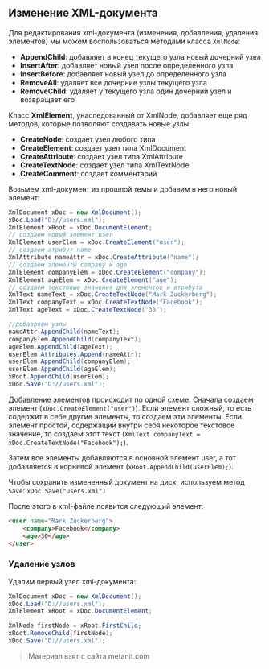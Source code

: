 ## Изменение XML-документа

Для редактирования xml-документа (изменения, добавления, удаления элементов) мы можем воспользоваться методами класса `XmlNode`:
- **AppendChild**: добавляет в конец текущего узла новый дочерний узел
- **InsertAfter**: добавляет новый узел после определенного узла
- **InsertBefore**: добавляет новый узел до определенного узла
- **RemoveAll**: удаляет все дочерние узлы текущего узла
- **RemoveChild**: удаляет у текущего узла один дочерний узел и возвращает его

Класс **XmlElement**, унаследованный от XmlNode, добавляет еще ряд методов, которые позволяют создавать новые узлы:
- **CreateNode**: создает узел любого типа
- **CreateElement**: создает узел типа XmlDocument
- **CreateAttribute**: создает узел типа XmlAttribute
- **CreateTextNode**: создает узел типа XmlTextNode
- **CreateComment**: создает комментарий

Возьмем xml-документ из прошлой темы и добавим в него новый элемент:

```cs
XmlDocument xDoc = new XmlDocument();
xDoc.Load("D://users.xml");
XmlElement xRoot = xDoc.DocumentElement;
// создаем новый элемент user
XmlElement userElem = xDoc.CreateElement("user");
// создаем атрибут name
XmlAttribute nameAttr = xDoc.CreateAttribute("name");
// создаем элементы company и age
XmlElement companyElem = xDoc.CreateElement("company");
XmlElement ageElem = xDoc.CreateElement("age");
// создаем текстовые значения для элементов и атрибута
XmlText nameText = xDoc.CreateTextNode("Mark Zuckerberg");
XmlText companyText = xDoc.CreateTextNode("Facebook");
XmlText ageText = xDoc.CreateTextNode("30");

//добавляем узлы
nameAttr.AppendChild(nameText);
companyElem.AppendChild(companyText);
ageElem.AppendChild(ageText);
userElem.Attributes.Append(nameAttr);
userElem.AppendChild(companyElem);
userElem.AppendChild(ageElem);
xRoot.AppendChild(userElem);
xDoc.Save("D://users.xml");
```

Добавление элементов происходит по одной схеме. Сначала создаем элемент (`xDoc.CreateElement("user")`). Если элемент сложный, то есть содержит в себе другие элементы, то создаем эти элементы. Если элемент простой, содержащий внутри себя некоторое текстовое значение, то создаем этот текст (`XmlText companyText = xDoc.CreateTextNode("Facebook");`).

Затем все элементы добавляются в основной элемент user, а тот добавляется в корневой элемент (`xRoot.AppendChild(userElem);`).

Чтобы сохранить измененный документ на диск, используем метод `Save`: `xDoc.Save("users.xml")`

После этого в xml-файле появится следующий элемент:

```html
<user name="Mark Zuckerberg">
    <company>Facebook</company>
    <age>30</age>
</user>
```

### Удаление узлов

Удалим первый узел xml-документа:

```cs
XmlDocument xDoc = new XmlDocument();
xDoc.Load("D://users.xml");
XmlElement xRoot = xDoc.DocumentElement;

XmlNode firstNode = xRoot.FirstChild;
xRoot.RemoveChild(firstNode);
xDoc.Save("D://users.xml");
```


> Материал взят с сайта metanit.com